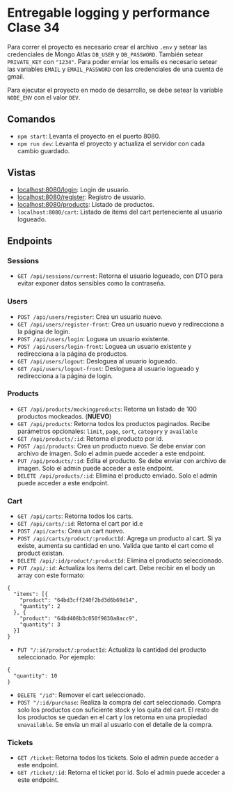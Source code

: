# Entregable logging y performance Clase 34

Para correr el proyecto es necesario crear el archivo `.env` y setear las credenciales de Mongo Atlas `DB_USER` y `DB_PASSWORD`. También setear `PRIVATE_KEY` con `"1234"`.
Para poder enviar los emails es necesario setear las variables `EMAIL` y `EMAIL_PASSWORD` con las credenciales de una cuenta de gmail.

Para ejecutar el proyecto en modo de desarrollo, se debe setear la variable `NODE_ENV` con el valor `DEV`.

## Comandos

- `npm start`: Levanta el proyecto en el puerto 8080.
- `npm run dev`: Levanta el proyecto y actualiza el servidor con cada cambio guardado.

## Vistas

- [localhost:8080/login](http://localhost:8080/login): Login de usuario.
- [localhost:8080/register](http://localhost:8080/register): Registro de usuario.
- [localhost:8080/products](http://localhost:8080/products): Listado de productos.
- `localhost:8080/cart`: Listado de items del cart perteneciente al usuario logueado.

## Endpoints

### Sessions

- `GET /api/sessions/current`: Retorna el usuario logueado, con DTO para evitar exponer datos sensibles como la contraseña.

### Users

- `POST /api/users/register`: Crea un usuario nuevo.
- `GET /api/users/register-front`: Crea un usuario nuevo y redirecciona a la página de login.
- `POST /api/users/login`: Loguea un usuario existente.
- `POST /api/users/login-front`: Loguea un usuario existente y redirecciona a la página de productos.
- `GET /api/users/logout`: Desloguea al usuario logueado.
- `GET /api/users/logout-front`: Desloguea al usuario logueado y redirecciona a la página de login.

### Products

- `GET /api/products/mockingproducts`: Retorna un listado de 100 productos mockeados. (**NUEVO**)
- `GET /api/products`: Retorna todos los productos paginados. Recibe parámetros opcionales: `limit`, `page`, `sort`, `category` y `available`
- `GET /api/products/:id`: Retorna el producto por id.
- `POST /api/products`: Crea un producto nuevo. Se debe enviar con archivo de imagen. Solo el admin puede acceder a este endpoint.
- `PUT /api/products/:id`: Edita el producto. Se debe enviar con archivo de imagen. Solo el admin puede acceder a este endpoint.
- `DELETE /api/products/:id`: Elimina el producto enviado. Solo el admin puede acceder a este endpoint.

### Cart

- `GET /api/carts`: Retorna todos los carts.
- `GET /api/carts/:id`: Retorna el cart por id.e
- `POST /api/carts`: Crea un cart nuevo.
- `POST /api/carts/product/:productId`: Agrega un producto al cart. Si ya existe, aumenta su cantidad en uno. Valida que tanto el cart como el product existan.
- `DELETE /api/:id/product/:productId`: Elimina el producto seleccionado.
- `PUT /api/:id`: Actualiza los items del cart. Debe recibir en el body un array con este formato:

```
{
  "items": [{
    "product": "64bd3cff240f2bd3d6b69d14",
    "quantity": 2
  }, {
    "product": "64bd408b3c050f9830a8acc9",
    "quantity": 3
  }]
}
```

- `PUT "/:id/product/:productId`: Actualiza la cantidad del producto seleccionado. Por ejemplo:

```
{
  "quantity": 10
}
```

- `DELETE "/id"`: Remover el cart seleccionado.
- `POST "/:id/purchase`: Realiza la compra del cart seleccionado. Compra solo los productos con suficiente stock y los quita del cart. El resto de los productos se quedan en el cart y los retorna en una propiedad `unavailable`. Se envía un mail al usuario con el detalle de la compra.

### Tickets

- `GET /ticket`: Retorna todos los tickets. Solo el admin puede acceder a este endpoint.
- `GET /ticket/:id`: Retorna el ticket por id. Solo el admin puede acceder a este endpoint.
